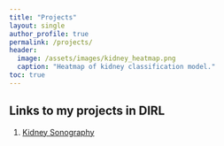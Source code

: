```yaml
---
title: "Projects"
layout: single
author_profile: true
permalink: /projects/
header:
  image: /assets/images/kidney_heatmap.png
  caption: "Heatmap of kidney classification model."
toc: true
---
```


## Links to my projects in DIRL

1. [Kidney Sonography](/projects/kidney/egfr/)
